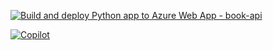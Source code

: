 [![Build and deploy Python app to Azure Web App - book-api](https://github.com/sonusathyadas/book-api/actions/workflows/main_book-api.yml/badge.svg)](https://github.com/sonusathyadas/book-api/actions/workflows/main_book-api.yml)


[![Copilot](https://github.com/sonusathyadas/book-api/actions/workflows/copilot-swe-agent/copilot/badge.svg)](https://github.com/sonusathyadas/book-api/actions/workflows/copilot-swe-agent/copilot)
